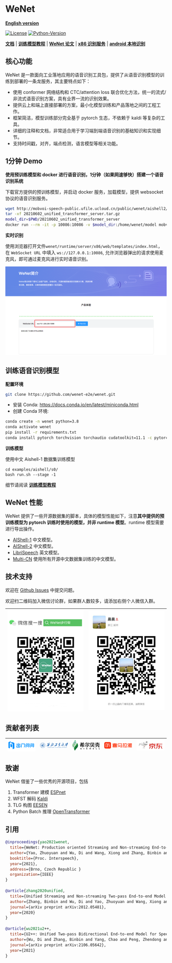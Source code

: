 # WeNet

[**English version**](https://github.com/wenet-e2e/wenet/tree/main/README.md)

[![License](https://img.shields.io/badge/License-Apache%202.0-brightgreen.svg)](https://opensource.org/licenses/Apache-2.0)
[![Python-Version](https://img.shields.io/badge/Python-3.7%7C3.8-brightgreen)](https://github.com/mobvoi/wenet)

[**文档**](https://wenet-e2e.github.io/wenet/)
| [**训练模型教程**](https://wenet-e2e.github.io/wenet/tutorial.html)
| [**WeNet 论文**](https://wenet-e2e.github.io/wenet/papers.html)
| [**x86 识别服务**](https://github.com/mobvoi/wenet/tree/main/runtime/server/x86)
| [**android 本地识别**](https://github.com/mobvoi/wenet/tree/main/runtime/device/android/wenet)



## 核心功能

WeNet 是一款面向工业落地应用的语音识别工具包，提供了从语音识别模型的训练到部署的一条龙服务，其主要特点如下：

* 使用 conformer 网络结构和 CTC/attention loss 联合优化方法，统一的流式/非流式语音识别方案，具有业界一流的识别效果。
* 提供云上和端上直接部署的方案，最小化模型训练和产品落地之间的工程工作。
* 框架简洁，模型训练部分完全基于 pytorch 生态，不依赖于 kaldi 等复杂的工具。
* 详细的注释和文档，非常适合用于学习端到端语音识别的基础知识和实现细节。
* 支持时间戳，对齐，端点检测，语言模型等相关功能。


## 1分钟 Demo

**使用预训练模型和 docker 进行语音识别，1分钟（如果网速够快）搭建一个语音识别系统**

下载官方提供的预训练模型，并启动 docker 服务，加载模型，提供 websocket 协议的语音识别服务。

``` sh
wget http://mobvoi-speech-public.ufile.ucloud.cn/public/wenet/aishell2/20210602_unified_transformer_server.tar.gz
tar -xf 20210602_unified_transformer_server.tar.gz
model_dir=$PWD/20210602_unified_transformer_server
docker run --rm -it -p 10086:10086 -v $model_dir:/home/wenet/model mobvoiwenet/wenet:mini bash /home/run.sh
```

**实时识别**

使用浏览器打开文件`wenet/runtime/server/x86/web/templates/index.html`，在 `WebSocket URL` 中填入 `ws://127.0.0.1:10086`, 允许浏览器弹出的请求使用麦克风，即可通过麦克风进行实时语音识别。

![Runtime web](/docs/images/runtime_web.png)


## 训练语音识别模型

**配置环境**

``` sh
git clone https://github.com/wenet-e2e/wenet.git
```

- 安装 Conda:  https://docs.conda.io/en/latest/miniconda.html
- 创建 Conda 环境:

``` sh
conda create -n wenet python=3.8
conda activate wenet
pip install -r requirements.txt
conda install pytorch torchvision torchaudio cudatoolkit=11.1 -c pytorch -c conda-forge
```

**训练模型**

使用中文 Aishell-1 数据集训练模型
```
cd examples/aishell/s0/
bash run.sh --stage -1
```

细节请阅读 [**训练模型教程**](https://wenet-e2e.github.io/wenet/tutorial.html)


## WeNet 性能

WeNet 提供了一些开源数据集的脚本，具体的模型性能如下，注意**其中提供的预训练模型为 pytorch 训练时使用的模型，并非 runtime 模型**。runtime 模型需要进行导出操作。
* [AIShell-1](examples/aishell/s0/README.md) 中文模型。
* [AIShell-2](examples/aishell2/s0/README.md) 中文模型。
* [LibriSpeech](examples/librispeech/s0/README.md) 英文模型。
* [Multi-CN](examples/multi_cn/s0/README.md) 使用所有开源中文数据集训练的中文模型。


## 技术支持

欢迎在 [Github Issues](https://github.com/mobvoi/wenet/issues) 中提交问题。

欢迎扫二维码加入微信讨论群，如果群人数较多，请添加右侧个人微信入群。

| <img src="https://github.com/robin1001/qr/blob/master/wenet.jpeg" width="250px"> | <img src="https://github.com/robin1001/qr/blob/master/binbin.jpeg" width="250px"> |
| ---- | ---- |

## 贡献者列表

| <a href="https://www.chumenwenwen.com" target="_blank"><img src="https://raw.githubusercontent.com/wenet-e2e/wenet-contributors/main/companies/chumenwenwen.png" width="250px"></a> | <a href="http://lxie.npu-aslp.org" target="_blank"><img src="https://raw.githubusercontent.com/wenet-e2e/wenet-contributors/main/colleges/nwpu.png" width="250px"></a> | <a href="http://www.aishelltech.com" target="_blank"><img src="https://raw.githubusercontent.com/wenet-e2e/wenet-contributors/main/companies/aishelltech.png" width="250px"></a> | <a href="http://www.ximalaya.com" target="_blank"><img src="https://raw.githubusercontent.com/wenet-e2e/wenet-contributors/main/companies/ximalaya.png" width="250px"></a> | <a href="https://www.jd.com" target="_blank"><img src="https://raw.githubusercontent.com/wenet-e2e/wenet-contributors/main/companies/jd.jpeg" width="250px"></a> |
| ---- | ---- | ---- | ---- | ---- |

## 致谢

WeNet 借鉴了一些优秀的开源项目，包括

1. Transformer 建模 [ESPnet](https://github.com/espnet/espnet)
2. WFST 解码 [Kaldi](http://kaldi-asr.org/)
3. TLG 构图 [EESEN](https://github.com/srvk/eesen)
4. Python Batch 推理 [OpenTransformer](https://github.com/ZhengkunTian/OpenTransformer/)

## 引用

``` bibtex
@inproceedings{yao2021wenet,
  title={WeNet: Production oriented Streaming and Non-streaming End-to-End Speech Recognition Toolkit},
  author={Yao, Zhuoyuan and Wu, Di and Wang, Xiong and Zhang, Binbin and Yu, Fan and Yang, Chao and Peng, Zhendong and Chen, Xiaoyu and Xie, Lei and Lei, Xin},
  booktitle={Proc. Interspeech},
  year={2021},
  address={Brno, Czech Republic }
  organization={IEEE}
}

@article{zhang2020unified,
  title={Unified Streaming and Non-streaming Two-pass End-to-end Model for Speech Recognition},
  author={Zhang, Binbin and Wu, Di and Yao, Zhuoyuan and Wang, Xiong and Yu, Fan and Yang, Chao and Guo, Liyong and Hu, Yaguang and Xie, Lei and Lei, Xin},
  journal={arXiv preprint arXiv:2012.05481},
  year={2020}
}

@article{wu2021u2++,
  title={U2++: Unified Two-pass Bidirectional End-to-end Model for Speech Recognition},
  author={Wu, Di and Zhang, Binbin and Yang, Chao and Peng, Zhendong and Xia, Wenjing and Chen, Xiaoyu and Lei, Xin},
  journal={arXiv preprint arXiv:2106.05642},
  year={2021}
}
```
